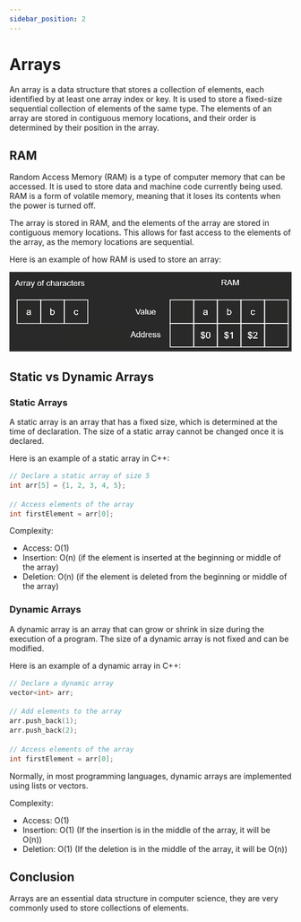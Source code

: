 ```yaml
---
sidebar_position: 2
---
```


# Arrays

An array is a data structure that stores a collection of elements, each
identified by at least one array index or key. It is used to store a
fixed-size  sequential collection of elements of the same type. The elements
of an array are stored in contiguous memory locations, and their order is
determined by their position in the array.

## RAM

Random Access Memory (RAM) is a type of computer memory that can be accessed.
It is used to store data and machine code currently being used. RAM is a form of
volatile memory, meaning that it loses its contents when the power is turned off.

The array is stored in RAM, and the elements of the array are stored in 
contiguous memory locations. This allows for fast access to the elements of the
array, as the memory locations are sequential.

Here is an example of how RAM is used to store an array:

![Image](./img/ram-example.png)

## Static vs Dynamic Arrays

### Static Arrays

A static array is an array that has a fixed size, which is determined at the time
of declaration. The size of a static array cannot be changed once it is declared.

Here is an example of a static array in C++:

```cpp
// Declare a static array of size 5
int arr[5] = {1, 2, 3, 4, 5};

// Access elements of the array
int firstElement = arr[0];
```

Complexity:

- Access: O(1)
- Insertion: O(n) (if the element is inserted at the beginning or middle of the array)
- Deletion: O(n) (if the element is deleted from the beginning or middle of the array)

### Dynamic Arrays

A dynamic array is an array that can grow or shrink in size during the 
execution of a program. The size of a dynamic array is not fixed and can be 
modified.

Here is an example of a dynamic array in C++:

```cpp
// Declare a dynamic array
vector<int> arr;

// Add elements to the array
arr.push_back(1);
arr.push_back(2);

// Access elements of the array
int firstElement = arr[0];
```

Normally, in most programming languages, dynamic arrays are implemented using lists or vectors.

Complexity:
- Access: O(1)
- Insertion: O(1) (If the insertion is in the middle of the array, it will be O(n))
- Deletion: O(1) (If the deletion is in the middle of the array, it will be O(n))

## Conclusion

Arrays are an essential data structure in computer science, they are very 
commonly used to store collections of elements.
